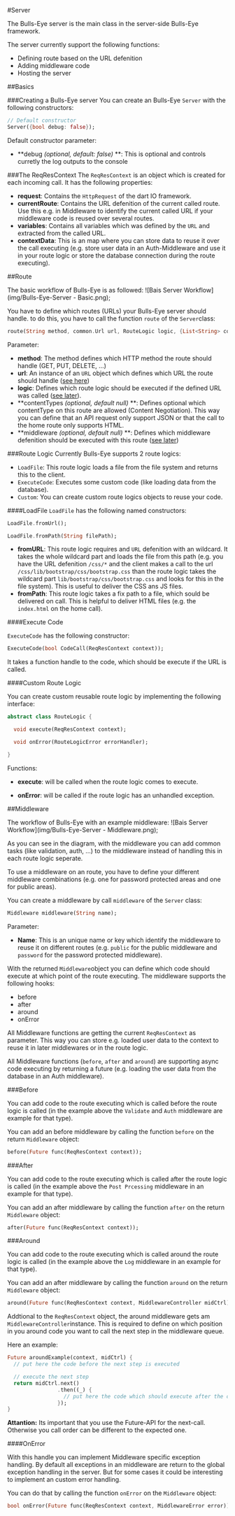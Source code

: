 #Server

The Bulls-Eye server is the main class in the server-side Bulls-Eye framework.

The server currently support the following functions:
* Defining route based on the URL defenition
* Adding middleware code
* Hosting the server


##Basics

###Creating a Bulls-Eye server
You can create an Bulls-Eye `Server` with the following constructors:
```dart
// Default constructor
Server({bool debug: false});
```
Default constructor parameter:
* **debug *(optional, default: false)* **: This is optional and controls curretly the log outputs to the console

###The ReqResContext
The `ReqResContext` is an object which is created for each incoming call. It has the following properties:
* **request**: Contains the `HttpRequest` of the dart IO framework.
* **currentRoute**: Contains the URL defenition of the current called route. Use this e.g. in Middleware to identify the current called URL if your middleware code is reused over several routes.
* **variables**: Contains all variables which was defined by the `URL` and extracted from the called URL.
* **contextData**: This is an map where you can store data to reuse it over the call executing (e.g. store user data in an Auth-Middleware and use it in your route logic or store the database connection during the route executing).

##Route

The basic workflow of Bulls-Eye is as followed:
![Bais Server Workflow](img/Bulls-Eye-Server - Basic.png);

You have to define which routes (URLs) your Bulls-Eye server should handle. to do this, you have to call the function `route` of the `Server`class:
```dart
route(String method, common.Url url, RouteLogic logic, {List<String> contentTypes, String middleware});
```
Parameter:
* **method**: The method defines which HTTP method the route should handle (GET, PUT, DELETE, ...)
* **url**: An instance of an `URL` object which defines which URL the route should handle ([see here](../URLDefenitions.dart))
* **logic**: Defines which route logic should be executed if the defined URL was called ([see later](#route-logic)).
* **contentTypes *(optional, default null)* **: Defines optional which contentType on this route are allowed (Content Negotiation). This way you can define that an API request only support JSON or that the call to the home route only supports HTML.
* **middleware *(optional, default null)* **: Defines which middleware defenition should be executed with this route ([see later](#middleware))

###Route Logic
Currently Bulls-Eye supports 2 route logics:
* `LoadFile`: This route logic loads a file from the file system and returns this to the client.
* `ExecuteCode`: Executes some custom code (like loading data from the database).
* `Custom`: You can create custom route logics objects to reuse your code.

####LoadFile
`LoadFile` has the following named constructors:
```dart
LoadFile.fromUrl();

LoadFile.fromPath(String filePath);
```
* **fromURL**: This route logic requires and `URL` defenition with an wildcard. It takes the whole wildcard part and loads the file from this path (e.g. you have the URL defenition `/css/*` and the client makes a call to the url `/css/lib/bootstrap/css/bootstrap.css` than the route logic takes the wildcard part `lib/bootstrap/css/bootstrap.css` and looks for this in the file system). This is useful to deliver the CSS ans JS files.
* **fromPath**: This route logic takes a fix path to a file, which sould be delivered on call. This is helpful to deliver HTML files (e.g. the `index.html` on the home call).

####Execute Code

`ExecuteCode` has the following constructor:
```dart
ExecuteCode(bool CodeCall(ReqResContext context));
```
It takes a function handle to the code, which should be execute if the URL is called.

####Custom Route Logic

You can create custom reusable route logic by implementing the following interface:
```dart
abstract class RouteLogic {

  void execute(ReqResContext context);

  void onError(RouteLogicError errorHandler);

}
```
Functions:
* **execute**: will be called when the route logic comes to execute.

* **onError**: will be called if the route logic has an unhandled exception.

##Middleware

The workflow of Bulls-Eye with an example middleware:
![Bais Server Workflow](img/Bulls-Eye-Server - Middleware.png);

As you can see in the diagram, with the middleware you can add common tasks (like validation, auth, ...) to the middleware instead of handling this in each route logic seperate.

To use a middleware on an route, you have to define your different middleware combinations (e.g. one for password protected areas and one for public areas).

You can create a middleware by call `middleware` of the `Server` class:
```dart
Middleware middleware(String name);
```
Parameter:
* **Name**: This is an unique name or key which identify the middleware to reuse it on different routes (e.g. `public` for the public middleware and `password` for the password protected middleware).

With the returned `Middleware`object you can define which code should execute at which point of the route executing. The middleware supports the following hooks:
* before
* after
* around
* onError

All Middleware functions are getting the current `ReqResContext` as parameter. This way you can store e.g. loaded user data to the context to reuse it in later middlewares or in the route logic.

All Middleware functions (`before`, `after` and `around`) are supporting async code executing by returning a future (e.g. loading the user data from the database in an Auth middleware).

###Before

You can add code to the route executing which is called before the route logic is called (in the example above the `Validate` and `Auth` middleware are example for that type).

You can add an before middleware by calling the function `before` on the return `Middleware` object:
```dart
before(Future func(ReqResContext context));
```


###After

You can add code to the route executing which is called after the route logic is called (in the example above the `Post Prcessing` middleware in an example for that type).

You can add an after middleware by calling the function `after` on the return `Middleware` object:
```dart
after(Future func(ReqResContext context));
```

###Around

You can add code to the route executing which is called around the route logic is called (in the example above the `Log` middleware in an example for that type).

You can add an after middleware by calling the function `around` on the return `Middleware` object:
```dart
around(Future func(ReqResContext context, MiddlewareController midCtrl));
```
Addtional to the `ReqResContext` object, the around middleware gets am `MiddlewareController`instance. This is required to define on which position in you around code you want to call the next step in the middleware queue.

Here an example:
```dart
Future aroundExample(context, midCtrl) {
  // put here the code before the next step is executed

  // execute the next step
  return midCtrl.next()
                .then((_) {
                  // put here the code which should execute after the call comes back from the next step
                });
}
```
**Attantion:** Its important that you use the Future-API for the next-call. Otherwise you call order can be different to the expected one.

####OnError

With this handle you can implement Middleware specific exception handling. By default all exceptions in an middleware are return to the global exception handling in the server. But for some cases it could be interesting to implement an custom error handling.

You can do that by calling the function `onError` on the `Middleware` object:
```dart
bool onError(Future func(ReqResContext context, MiddlewareError error))
```
